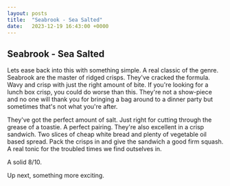 ```yaml
---
layout: posts
title:  "Seabrook - Sea Salted"
date:   2023-12-19 16:43:00 +0000
---
```

## Seabrook - Sea Salted

Lets ease back into this with something simple. A real classic of the genre. Seabrook are the master of ridged crisps. They've cracked the formula. Wavy and crisp with just the right amount of bite. If you're looking for a lunch box crisp, you could do worse than this. They're not a show-piece and no one will thank you for bringing a bag around to a dinner party but sometimes that's not what you're after.

They've got the perfect amount of salt. Just right for cutting through the grease of a toastie. A perfect pairing. They're also excellent in a crisp sandwich. Two slices of cheap white bread and plenty of vegetable oil based spread. Pack the crisps in and give the sandwich a good firm squash. A real tonic for the troubled times we find outselves in.

A solid 8/10. 

Up next, something more exciting.
